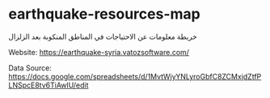# earthquake-resources-map
  خريطة معلومات عن الاحتياجات في المناطق المنكوبة بعد الزلزال

  Website: https://earthquake-syria.vatozsoftware.com/

  Data Source: https://docs.google.com/spreadsheets/d/1MvtWjyYNLyroGbfC8ZCMxjdZtfPLNSpcE8tv6TiAwIU/edit